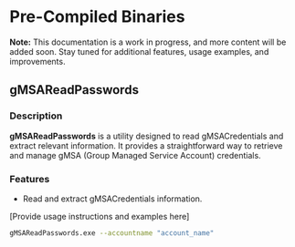# Pre-Compiled Binaries
**Note:** This documentation is a work in progress, and more content will be added soon. Stay tuned for additional features, usage examples, and improvements.

## gMSAReadPasswords

### Description

**gMSAReadPasswords** is a utility designed to read gMSACredentials and extract relevant information. It provides a straightforward way to retrieve and manage gMSA (Group Managed Service Account) credentials.

### Features

- Read and extract gMSACredentials information.

[Provide usage instructions and examples here]

```bash
gMSAReadPasswords.exe --accountname "account_name"
